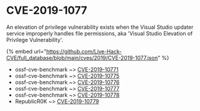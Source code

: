 # CVE-2019-1077

An elevation of privilege vulnerability exists when the Visual Studio updater service improperly handles file permissions, aka 'Visual Studio Elevation of Privilege Vulnerability'.

{% embed url="https://github.com/Live-Hack-CVE/full_database/blob/main/cves/2019/CVE-2019-1077.json" %}


* ossf-cve-benchmark ~> [CVE-2019-10771](https://zeste.alice-snow.ru/2019/database/cve-2019-1077/cve-2019-10771-ossf-cve-benchmark)
* ossf-cve-benchmark ~> [CVE-2019-10775](https://zeste.alice-snow.ru/2019/database/cve-2019-1077/cve-2019-10775-ossf-cve-benchmark)
* ossf-cve-benchmark ~> [CVE-2019-10776](https://zeste.alice-snow.ru/2019/database/cve-2019-1077/cve-2019-10776-ossf-cve-benchmark)
* ossf-cve-benchmark ~> [CVE-2019-10777](https://zeste.alice-snow.ru/2019/database/cve-2019-1077/cve-2019-10777-ossf-cve-benchmark)
* ossf-cve-benchmark ~> [CVE-2019-10778](https://zeste.alice-snow.ru/2019/database/cve-2019-1077/cve-2019-10778-ossf-cve-benchmark)
* RepublicR0K ~> [CVE-2019-10779](https://zeste.alice-snow.ru/2019/database/cve-2019-1077/cve-2019-10779-republicr0k)